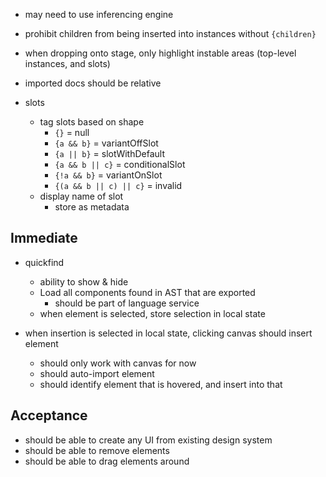 - may need to use inferencing engine

- prohibit children from being inserted into instances without `{children}`
- when dropping onto stage, only highlight instable areas (top-level instances, and slots)
- imported docs should be relative
- slots
  - tag slots based on shape
    - `{}` = null
    - `{a && b}` = variantOffSlot
    - `{a || b}` = slotWithDefault
    - `{a && b || c}` = conditionalSlot
    - `{!a && b}` = variantOnSlot
    - `{(a && b || c) || c}` = invalid
  - display name of slot  
    - store as metadata

## Immediate

- quickfind
  - ability to show & hide
  - Load all components found in AST that are exported
    - should be part of language service
  - when element is selected, store selection in local state

- when insertion is selected in local state, clicking canvas should insert element
  - should only work with canvas for now
  - should auto-import element
  - should identify element that is hovered, and insert into that


## Acceptance

- should be able to create any UI from existing design system
- should be able to remove elements
- should be able to drag elements around

